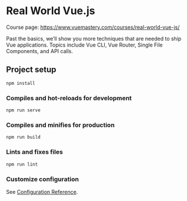 # Real World Vue.js

Course page: https://www.vuemastery.com/courses/real-world-vue-js/

Past the basics, we’ll show you more techniques that are needed to ship Vue applications. 
Topics include Vue CLI, Vue Router, Single File Components, and API calls.

## Project setup
```
npm install
```

### Compiles and hot-reloads for development
```
npm run serve
```

### Compiles and minifies for production
```
npm run build
```

### Lints and fixes files
```
npm run lint
```

### Customize configuration
See [Configuration Reference](https://cli.vuejs.org/config/).
